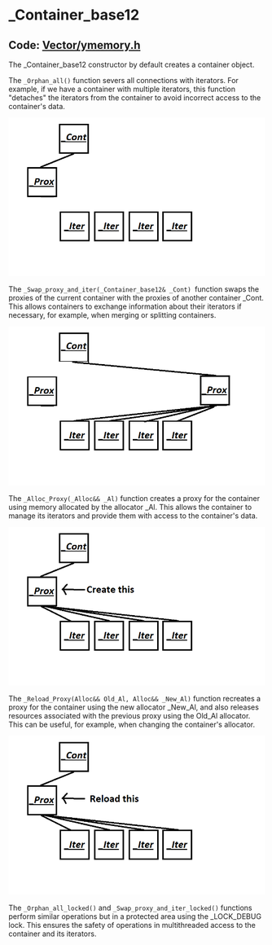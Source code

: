 # _Container_base12

## **Code:** [Vector/ymemory.h](Vector/ymemory.h#L85)

The _Container_base12 constructor by default creates a container object.

The ```_Orphan_all()``` function severs all connections with iterators. For example, if we have a container with multiple iterators, this function "detaches" the iterators from the container to avoid incorrect access to the container's data.

![_Orphan_All](img/_Cont_Orphan_All.png)

The ```_Swap_proxy_and_iter(_Container_base12& _Cont) ```function swaps the proxies of the current container with the proxies of another container _Cont. This allows containers to exchange information about their iterators if necessary, for example, when merging or splitting containers.

![_Swap_proxy](img/_Cont_Swap_proxy.png)

The ```_Alloc_Proxy(_Alloc&& _Al)``` function creates a proxy for the container using memory allocated by the allocator _Al. This allows the container to manage its iterators and provide them with access to the container's data.

![_Alloc_Proxy](img/_Cont_Alloc.png)

The ```_Reload_Proxy(Alloc&& Old_Al, Alloc&& _New_Al)``` function recreates a proxy for the container using the new allocator _New_Al, and also releases resources associated with the previous proxy using the Old_Al allocator. This can be useful, for example, when changing the container's allocator.

![_Reload_Proxy](img/_Cont_Reload.png)

The ```_Orphan_all_locked()``` and ```_Swap_proxy_and_iter_locked()``` functions perform similar operations but in a protected area using the _LOCK_DEBUG lock. This ensures the safety of operations in multithreaded access to the container and its iterators.
